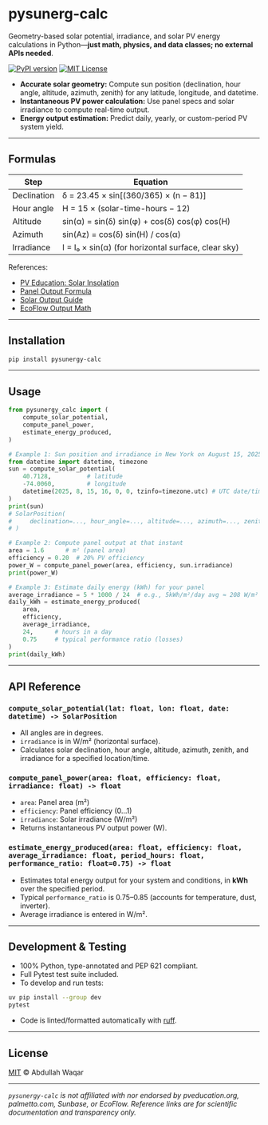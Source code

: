 # pysunerg-calc

Geometry-based solar potential, irradiance, and solar PV energy calculations in Python—**just math, physics, and data classes; no external APIs needed**.

[![PyPI version](https://img.shields.io/pypi/v/pysunergy-calc)](https://pypi.org/project/pysunergy-calc/)
[![MIT License](https://img.shields.io/badge/license-MIT-green.svg)](LICENSE)

- **Accurate solar geometry:** Compute sun position (declination, hour angle, altitude, azimuth, zenith) for any latitude, longitude, and datetime.
- **Instantaneous PV power calculation:** Use panel specs and solar irradiance to compute real-time output.
- **Energy output estimation:** Predict daily, yearly, or custom-period PV system yield.

---

## Formulas

| Step        | Equation                                            |
| ----------- | --------------------------------------------------- |
| Declination | δ = 23.45 × sin[(360/365) × (n − 81)]               |
| Hour angle  | H = 15 × (solar-time-hours − 12)                    |
| Altitude    | sin(α) = sin(δ) sin(φ) + cos(δ) cos(φ) cos(H)       |
| Azimuth     | sin(Az) = cos(δ) sin(H) / cos(α)                    |
| Irradiance  | I = I₀ × sin(α) (for horizontal surface, clear sky) |

References:

- [PV Education: Solar Insolation](https://www.pveducation.org/pvcdrom/properties-of-sunlight/calculation-of-solar-insolation)
- [Panel Output Formula](https://www.sunbasedata.com/blog/how-to-calculate-solar-panel-output)
- [Solar Output Guide](https://palmetto.com/solar/how-much-energy-does-a-solar-panel-produce)
- [EcoFlow Output Math](https://www.ecoflow.com/us/blog/how-to-calculate-solar-panel-output)

---

## Installation

```bash
pip install pysunergy-calc
```

---

## Usage

```python
from pysunergy_calc import (
    compute_solar_potential,
    compute_panel_power,
    estimate_energy_produced,
)

# Example 1: Sun position and irradiance in New York on August 15, 2025, at 16:00 UTC
from datetime import datetime, timezone
sun = compute_solar_potential(
    40.7128,          # latitude
    -74.0060,         # longitude
    datetime(2025, 8, 15, 16, 0, 0, tzinfo=timezone.utc) # UTC date/time
)
print(sun)
# SolarPosition(
#     declination=..., hour_angle=..., altitude=..., azimuth=..., zenith=..., irradiance=...
# )

# Example 2: Compute panel output at that instant
area = 1.6      # m² (panel area)
efficiency = 0.20  # 20% PV efficiency
power_W = compute_panel_power(area, efficiency, sun.irradiance)
print(power_W)

# Example 3: Estimate daily energy (kWh) for your panel
average_irradiance = 5 * 1000 / 24  # e.g., 5kWh/m²/day avg ≈ 208 W/m² avg
daily_kWh = estimate_energy_produced(
    area,
    efficiency,
    average_irradiance,
    24,      # hours in a day
    0.75     # typical performance ratio (losses)
)
print(daily_kWh)
```

---

## API Reference

### `compute_solar_potential(lat: float, lon: float, date: datetime) -> SolarPosition`

- All angles are in degrees.
- `irradiance` is in W/m² (horizontal surface).
- Calculates solar declination, hour angle, altitude, azimuth, zenith, and irradiance for a specified location/time.

### `compute_panel_power(area: float, efficiency: float, irradiance: float) -> float`

- `area`: Panel area (m²)
- `efficiency`: Panel efficiency (0...1)
- `irradiance`: Solar irradiance (W/m²)
- Returns instantaneous PV output power (W).

### `estimate_energy_produced(area: float, efficiency: float, average_irradiance: float, period_hours: float, performance_ratio: float=0.75) -> float`

- Estimates total energy output for your system and conditions, in **kWh** over the specified period.
- Typical `performance_ratio` is 0.75–0.85 (accounts for temperature, dust, inverter).
- Average irradiance is entered in W/m².

---

## Development & Testing

- 100% Python, type-annotated and PEP 621 compliant.
- Full Pytest test suite included.
- To develop and run tests:

```bash
uv pip install --group dev
pytest
```

- Code is linted/formatted automatically with [ruff](https://github.com/astral-sh/ruff).

---

## License

[MIT](LICENSE) © Abdullah Waqar

---

_`pysunergy-calc` is not affiliated with nor endorsed by pveducation.org, palmetto.com, Sunbase, or EcoFlow. Reference links are for scientific documentation and transparency only._
